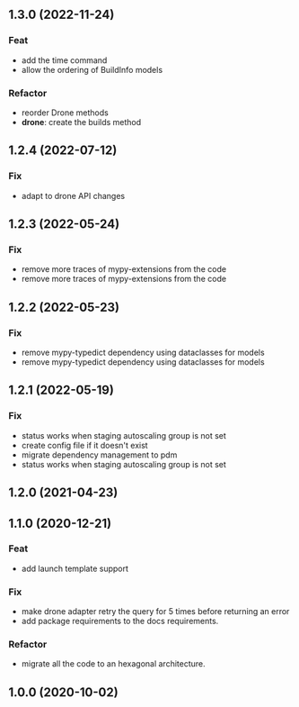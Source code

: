 ## 1.3.0 (2022-11-24)

### Feat

- add the time command
- allow the ordering of BuildInfo models

### Refactor

- reorder Drone methods
- **drone**: create the builds method

## 1.2.4 (2022-07-12)

### Fix

- adapt to drone API changes

## 1.2.3 (2022-05-24)

### Fix

- remove more traces of mypy-extensions from the code
- remove more traces of mypy-extensions from the code

## 1.2.2 (2022-05-23)

### Fix

- remove mypy-typedict dependency using dataclasses for models
- remove mypy-typedict dependency using dataclasses for models

## 1.2.1 (2022-05-19)

### Fix

- status works when staging autoscaling group is not set
- create config file if it doesn't exist
- migrate dependency management to pdm
- status works when staging autoscaling group is not set

## 1.2.0 (2021-04-23)

## 1.1.0 (2020-12-21)

### Feat

- add launch template support

### Fix

- make drone adapter retry the query for 5 times before returning an error
- add package requirements to the docs requirements.

### Refactor

- migrate all the code to an hexagonal architecture.

## 1.0.0 (2020-10-02)
